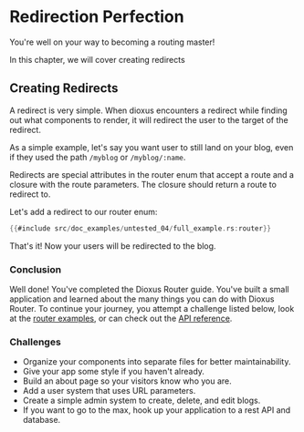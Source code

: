# Redirection Perfection

You're well on your way to becoming a routing master!

In this chapter, we will cover creating redirects

## Creating Redirects

A redirect is very simple. When dioxus encounters a redirect while finding out
what components to render, it will redirect the user to the target of the
redirect.

As a simple example, let's say you want user to still land on your blog, even
if they used the path `/myblog` or `/myblog/:name`.

Redirects are special attributes in the router enum that accept a route and a closure
with the route parameters. The closure should return a route to redirect to.

Let's add a redirect to our router enum:

```rust
{{#include src/doc_examples/untested_04/full_example.rs:router}}
```

That's it! Now your users will be redirected to the blog.

### Conclusion

Well done! You've completed the Dioxus Router guide. You've built a small
application and learned about the many things you can do with Dioxus Router.
To continue your journey, you attempt a challenge listed below, look at the [router examples](https://github.com/DioxusLabs/dioxus/tree/master/packages/router/examples), or
can check out the [API reference](https://docs.rs/dioxus-router/).

### Challenges

- Organize your components into separate files for better maintainability.
- Give your app some style if you haven't already.
- Build an about page so your visitors know who you are.
- Add a user system that uses URL parameters.
- Create a simple admin system to create, delete, and edit blogs.
- If you want to go to the max, hook up your application to a rest API and database.

